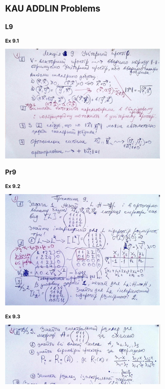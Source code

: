 # KAU ADDLIN Problems

## L9

### Ex 9.1
![Alt text](ex9.1.png)

## Pr9

### Ex 9.2
![Alt text](ex9.2.png)

### Ex 9.3
![Alt text](ex9.3.png)
